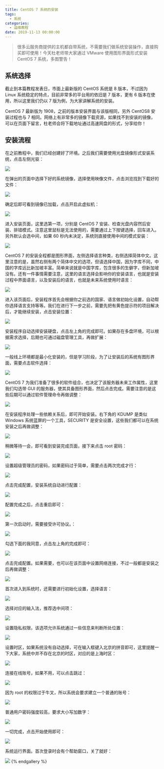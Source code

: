 ```yaml
---
title: CentOS 7 系统的安装
tags:
  - 系统
categories:
  - 运维教程
date: 2019-11-13 00:00:00
---
```


> 很多云服务商提供的主机都自带系统，不需要我们做系统安装操作，直接购买即可使用！今天杜老师带大家通过 VMware 使用图形界面形式安装 CentOS 7 系统，多图警告！

<!-- more -->

## 系统选择

截止到本篇教程发表日，市面上最新版的 CentOS 系统是 8 版本，不过因为 Linux 系统稳定的特点，目前非常多的平台用的依旧是 7 版本，更有 6 版本在使用，所以这里我们仍以 7 版为例，为大家讲解系统的安装。

CentOS 7 最新版为 1908，之前的版本安装界面与该版相同，另外 CentOS8 安装过程也与 7 相同。网络上有非常多的镜像下载资源，如果找不到安装的镜像，可以在页面下留言，杜老师会将下载地址通过高速网盘的形式，分享给你！

## 安装流程

在之前教程中，我们已经创建好了环境。之后我们需要使用光盘镜像形式安装系统，点击左侧光驱：

![](https://cdn.dusays.com/2019/11/127-1.jpg)

在弹出的页面中选择下好的系统镜像，选择使用映像文件，点击浏览找到下载好的文件：

![](https://cdn.dusays.com/2019/11/127-2.jpg)

确定后即可看到镜像已加载，点击开启此虚拟机：

![](https://cdn.dusays.com/2019/11/127-3.jpg)

进入安装页面，这里选第一项，分别是 CentOS 7 安装、检查光盘内容然后安装、排错模式。注意这里鼠标是无法使用的，需要通过上下按键选择，回车进入。另外默认会选中间，如果 60 秒内未决定，系统则直接使用中间的模式安装：

![](https://cdn.dusays.com/2019/11/127-4.jpg)

CentOS 7 的安装全程都是图形界面，左侧选择语言种类，右侧选择简体中文。这里注意的是，虽然右侧有两个简体中文的选项，但请选择中国，因为字库不同，中国的字库远比新加坡丰富。简单来说就是中国字库，包含很多的生僻字，但新加坡没有。还有一件事情需要注意，这里的语言选择会影响你的安装语言，也就是安装过程中界面语言，以及安装后的语言，也就是未来系统使用时语言：

![](https://cdn.dusays.com/2019/11/127-5.jpg)

进入该页面后，安装程序首先会根据你之前选的国家、语言做初始化设置，自动帮你选择语言支持等等。我们在进行下一步之前，需要先把有黄色提示符的项目解决后，才能继续安装，点击安装位置：

![](https://cdn.dusays.com/2019/11/127-6.jpg)

安装程序自动选择安装硬盘，点击左上角的完成即可。如果存在多盘环境，可以根据需求选择，后期也可通过磁盘管理工具，再做扩展：

![](https://cdn.dusays.com/2019/11/127-7.jpg)

一般线上环境都是最小化安装的，但是学习阶段，为了让安装后的系统有图形界面，需要点击软件选择：

![](https://cdn.dusays.com/2019/11/127-8.jpg)

CentOS 7 为我们准备了很多的软件组合，也决定了该服务器未来工作属性，这里我们勾选带 GUI 的服务器，使其具备图形界面，然后点击完成。需要注意的是这些后期可以通过软件管理命令再做调整：

![](https://cdn.dusays.com/2019/11/127-9.jpg)

在安装程序处理一些依赖关系后，即可开始安装。右下角的 KDUMP 是类似 Windows 系统蓝屏的一个工具，SECURITY 是安全设置，这些我们都可以在系统安装之后再做调整：

![](https://cdn.dusays.com/2019/11/127-10.jpg)

稍微等待一会，即可看到安装完成页面，接下来点击 root 密码：

![](https://cdn.dusays.com/2019/11/127-11.jpg)

设置超级管理员的密码，如果密码过于简单，需要点击两次完成才行：

![](https://cdn.dusays.com/2019/11/127-12.jpg)

点击完成配置，安装系统自动进行配置：

![](https://cdn.dusays.com/2019/11/127-13.jpg)

配置完成之后，点击重启即可：

![](https://cdn.dusays.com/2019/11/127-14.jpg)

第一次启动时，需要接受许可协议。：

![](https://cdn.dusays.com/2019/11/127-15.jpg)

勾选下面的我同意，点击左上角的完成即可：

![](https://cdn.dusays.com/2019/11/127-16.jpg)

点击完成配置。如果需要，也可以在该页面中设置网络连接，不过一般都是安装之后再做调整：

![](https://cdn.dusays.com/2019/11/127-17.jpg)

首次进入到系统时，还需要进行初始化设置，选择语言：

![](https://cdn.dusays.com/2019/11/127-18.jpg)

选择对应的输入法，推荐选中间项：

![](https://cdn.dusays.com/2019/11/127-19.jpg)

设置隐私权限，该选项允许系统通过一些信息来判断所处位置：

![](https://cdn.dusays.com/2019/11/127-20.jpg)

设置时区，如果系统没有自动选择，可在输入框键入北京的拼音即可，这里提醒一下大家，系统中并不存在北京的时区，对应的是上海时区：

![](https://cdn.dusays.com/2019/11/127-21.jpg)

连接在线账号，如果不用，可以点击跳过：

![](https://cdn.dusays.com/2019/11/127-22.jpg)

因为 root 的权限过于牛叉，所以系统会要求建立一个普通的账号：

![](https://cdn.dusays.com/2019/11/127-23.jpg)

普通用户密码强度较高，要求大小写加数字：

![](https://cdn.dusays.com/2019/11/127-24.jpg)

一切完成，点击开始使用即可：

![](https://cdn.dusays.com/2019/11/127-25.jpg)

系统运行界面。首次登录时会有个帮助窗口，关了就好：

![](https://cdn.dusays.com/2019/11/127-26.jpg)
{% endgallery %}